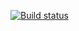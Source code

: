 [![Build status](https://ci.appveyor.com/api/projects/status/qdfhnyklp7ajb9uk?svg=true)](https://ci.appveyor.com/project/Anastasiyaa18/selenide)
